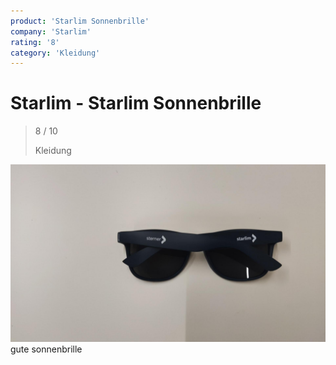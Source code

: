 ```yaml
---
product: 'Starlim Sonnenbrille'
company: 'Starlim'
rating: '8'
category: 'Kleidung'
---
```


# Starlim - Starlim Sonnenbrille
>
> 8 / 10
>
> Kleidung

![Starlim Sonnenbrille](assets\starlim-starlim-sonnenbrille-7f5a9aea-5289-4646-bfad-7d62c989f480.jpg)
gute sonnenbrille
